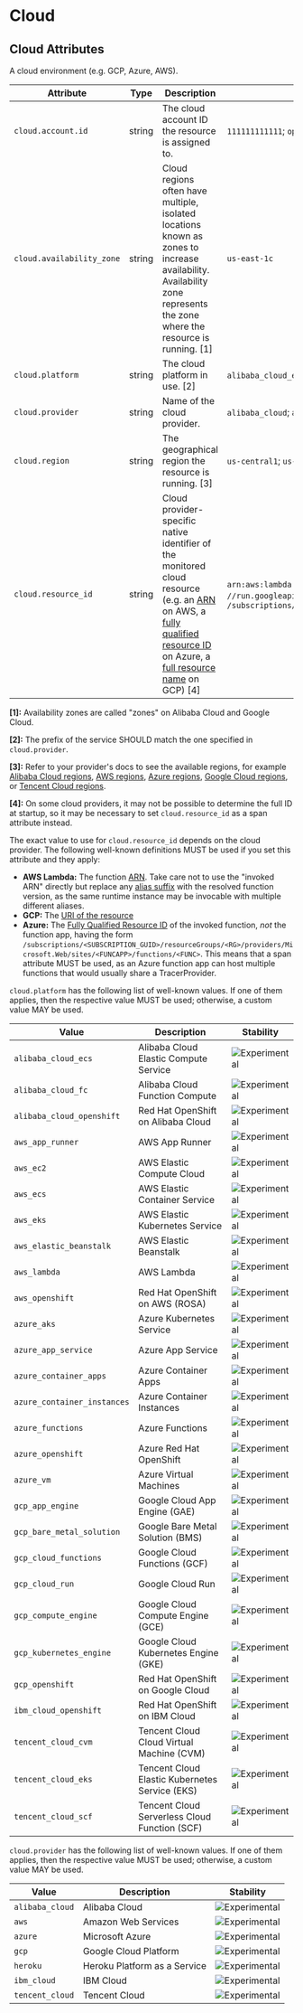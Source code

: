 <!--- Hugo front matter used to generate the website version of this page:
--->

<!-- NOTE: THIS FILE IS AUTOGENERATED. DO NOT EDIT BY HAND. -->
<!-- see templates/registry/markdown/attribute_namespace.md.j2 -->

# Cloud

## Cloud Attributes

A cloud environment (e.g. GCP, Azure, AWS).

| Attribute                                                       | Type   | Description                                                                                                                                                                                                                                                                                                                                                                                           | Examples                                                                                                                                                                                                                                                         | Stability                                                        |
| --------------------------------------------------------------- | ------ | ----------------------------------------------------------------------------------------------------------------------------------------------------------------------------------------------------------------------------------------------------------------------------------------------------------------------------------------------------------------------------------------------------- | ---------------------------------------------------------------------------------------------------------------------------------------------------------------------------------------------------------------------------------------------------------------- | ---------------------------------------------------------------- |
| <a id="`cloud.account.id`">`cloud.account.id`</a>               | string | The cloud account ID the resource is assigned to.                                                                                                                                                                                                                                                                                                                                                     | `111111111111`; `opentelemetry`                                                                                                                                                                                                                                  | ![Experimental](https://img.shields.io/badge/-experimental-blue) |
| <a id="`cloud.availability_zone`">`cloud.availability_zone`</a> | string | Cloud regions often have multiple, isolated locations known as zones to increase availability. Availability zone represents the zone where the resource is running. [1]                                                                                                                                                                                                                               | `us-east-1c`                                                                                                                                                                                                                                                     | ![Experimental](https://img.shields.io/badge/-experimental-blue) |
| <a id="`cloud.platform`">`cloud.platform`</a>                   | string | The cloud platform in use. [2]                                                                                                                                                                                                                                                                                                                                                                        | `alibaba_cloud_ecs`; `alibaba_cloud_fc`; `alibaba_cloud_openshift`                                                                                                                                                                                               | ![Experimental](https://img.shields.io/badge/-experimental-blue) |
| <a id="`cloud.provider`">`cloud.provider`</a>                   | string | Name of the cloud provider.                                                                                                                                                                                                                                                                                                                                                                           | `alibaba_cloud`; `aws`; `azure`                                                                                                                                                                                                                                  | ![Experimental](https://img.shields.io/badge/-experimental-blue) |
| <a id="`cloud.region`">`cloud.region`</a>                       | string | The geographical region the resource is running. [3]                                                                                                                                                                                                                                                                                                                                                  | `us-central1`; `us-east-1`                                                                                                                                                                                                                                       | ![Experimental](https://img.shields.io/badge/-experimental-blue) |
| <a id="`cloud.resource_id`">`cloud.resource_id`</a>             | string | Cloud provider-specific native identifier of the monitored cloud resource (e.g. an [ARN](https://docs.aws.amazon.com/general/latest/gr/aws-arns-and-namespaces.html) on AWS, a [fully qualified resource ID](https://learn.microsoft.com/rest/api/resources/resources/get-by-id) on Azure, a [full resource name](https://cloud.google.com/apis/design/resource_names#full_resource_name) on GCP) [4] | `arn:aws:lambda:REGION:ACCOUNT_ID:function:my-function`; `//run.googleapis.com/projects/PROJECT_ID/locations/LOCATION_ID/services/SERVICE_ID`; `/subscriptions/<SUBSCRIPTION_GUID>/resourceGroups/<RG>/providers/Microsoft.Web/sites/<FUNCAPP>/functions/<FUNC>` | ![Experimental](https://img.shields.io/badge/-experimental-blue) |

**[1]:** Availability zones are called "zones" on Alibaba Cloud and Google Cloud.

**[2]:** The prefix of the service SHOULD match the one specified in `cloud.provider`.

**[3]:** Refer to your provider's docs to see the available regions, for example [Alibaba Cloud regions](https://www.alibabacloud.com/help/doc-detail/40654.htm), [AWS regions](https://aws.amazon.com/about-aws/global-infrastructure/regions_az/), [Azure regions](https://azure.microsoft.com/global-infrastructure/geographies/), [Google Cloud regions](https://cloud.google.com/about/locations), or [Tencent Cloud regions](https://www.tencentcloud.com/document/product/213/6091).

**[4]:** On some cloud providers, it may not be possible to determine the full ID at startup,
so it may be necessary to set `cloud.resource_id` as a span attribute instead.

The exact value to use for `cloud.resource_id` depends on the cloud provider.
The following well-known definitions MUST be used if you set this attribute and they apply:

- **AWS Lambda:** The function [ARN](https://docs.aws.amazon.com/general/latest/gr/aws-arns-and-namespaces.html).
  Take care not to use the "invoked ARN" directly but replace any
  [alias suffix](https://docs.aws.amazon.com/lambda/latest/dg/configuration-aliases.html)
  with the resolved function version, as the same runtime instance may be invocable with
  multiple different aliases.
- **GCP:** The [URI of the resource](https://cloud.google.com/iam/docs/full-resource-names)
- **Azure:** The [Fully Qualified Resource ID](https://docs.microsoft.com/rest/api/resources/resources/get-by-id) of the invoked function,
  _not_ the function app, having the form
  `/subscriptions/<SUBSCRIPTION_GUID>/resourceGroups/<RG>/providers/Microsoft.Web/sites/<FUNCAPP>/functions/<FUNC>`.
  This means that a span attribute MUST be used, as an Azure function app can host multiple functions that would usually share
  a TracerProvider.

`cloud.platform` has the following list of well-known values. If one of them applies, then the respective value MUST be used; otherwise, a custom value MAY be used.

| Value                       | Description                                    | Stability                                                        |
| --------------------------- | ---------------------------------------------- | ---------------------------------------------------------------- |
| `alibaba_cloud_ecs`         | Alibaba Cloud Elastic Compute Service          | ![Experimental](https://img.shields.io/badge/-experimental-blue) |
| `alibaba_cloud_fc`          | Alibaba Cloud Function Compute                 | ![Experimental](https://img.shields.io/badge/-experimental-blue) |
| `alibaba_cloud_openshift`   | Red Hat OpenShift on Alibaba Cloud             | ![Experimental](https://img.shields.io/badge/-experimental-blue) |
| `aws_app_runner`            | AWS App Runner                                 | ![Experimental](https://img.shields.io/badge/-experimental-blue) |
| `aws_ec2`                   | AWS Elastic Compute Cloud                      | ![Experimental](https://img.shields.io/badge/-experimental-blue) |
| `aws_ecs`                   | AWS Elastic Container Service                  | ![Experimental](https://img.shields.io/badge/-experimental-blue) |
| `aws_eks`                   | AWS Elastic Kubernetes Service                 | ![Experimental](https://img.shields.io/badge/-experimental-blue) |
| `aws_elastic_beanstalk`     | AWS Elastic Beanstalk                          | ![Experimental](https://img.shields.io/badge/-experimental-blue) |
| `aws_lambda`                | AWS Lambda                                     | ![Experimental](https://img.shields.io/badge/-experimental-blue) |
| `aws_openshift`             | Red Hat OpenShift on AWS (ROSA)                | ![Experimental](https://img.shields.io/badge/-experimental-blue) |
| `azure_aks`                 | Azure Kubernetes Service                       | ![Experimental](https://img.shields.io/badge/-experimental-blue) |
| `azure_app_service`         | Azure App Service                              | ![Experimental](https://img.shields.io/badge/-experimental-blue) |
| `azure_container_apps`      | Azure Container Apps                           | ![Experimental](https://img.shields.io/badge/-experimental-blue) |
| `azure_container_instances` | Azure Container Instances                      | ![Experimental](https://img.shields.io/badge/-experimental-blue) |
| `azure_functions`           | Azure Functions                                | ![Experimental](https://img.shields.io/badge/-experimental-blue) |
| `azure_openshift`           | Azure Red Hat OpenShift                        | ![Experimental](https://img.shields.io/badge/-experimental-blue) |
| `azure_vm`                  | Azure Virtual Machines                         | ![Experimental](https://img.shields.io/badge/-experimental-blue) |
| `gcp_app_engine`            | Google Cloud App Engine (GAE)                  | ![Experimental](https://img.shields.io/badge/-experimental-blue) |
| `gcp_bare_metal_solution`   | Google Bare Metal Solution (BMS)               | ![Experimental](https://img.shields.io/badge/-experimental-blue) |
| `gcp_cloud_functions`       | Google Cloud Functions (GCF)                   | ![Experimental](https://img.shields.io/badge/-experimental-blue) |
| `gcp_cloud_run`             | Google Cloud Run                               | ![Experimental](https://img.shields.io/badge/-experimental-blue) |
| `gcp_compute_engine`        | Google Cloud Compute Engine (GCE)              | ![Experimental](https://img.shields.io/badge/-experimental-blue) |
| `gcp_kubernetes_engine`     | Google Cloud Kubernetes Engine (GKE)           | ![Experimental](https://img.shields.io/badge/-experimental-blue) |
| `gcp_openshift`             | Red Hat OpenShift on Google Cloud              | ![Experimental](https://img.shields.io/badge/-experimental-blue) |
| `ibm_cloud_openshift`       | Red Hat OpenShift on IBM Cloud                 | ![Experimental](https://img.shields.io/badge/-experimental-blue) |
| `tencent_cloud_cvm`         | Tencent Cloud Cloud Virtual Machine (CVM)      | ![Experimental](https://img.shields.io/badge/-experimental-blue) |
| `tencent_cloud_eks`         | Tencent Cloud Elastic Kubernetes Service (EKS) | ![Experimental](https://img.shields.io/badge/-experimental-blue) |
| `tencent_cloud_scf`         | Tencent Cloud Serverless Cloud Function (SCF)  | ![Experimental](https://img.shields.io/badge/-experimental-blue) |

`cloud.provider` has the following list of well-known values. If one of them applies, then the respective value MUST be used; otherwise, a custom value MAY be used.

| Value           | Description                  | Stability                                                        |
| --------------- | ---------------------------- | ---------------------------------------------------------------- |
| `alibaba_cloud` | Alibaba Cloud                | ![Experimental](https://img.shields.io/badge/-experimental-blue) |
| `aws`           | Amazon Web Services          | ![Experimental](https://img.shields.io/badge/-experimental-blue) |
| `azure`         | Microsoft Azure              | ![Experimental](https://img.shields.io/badge/-experimental-blue) |
| `gcp`           | Google Cloud Platform        | ![Experimental](https://img.shields.io/badge/-experimental-blue) |
| `heroku`        | Heroku Platform as a Service | ![Experimental](https://img.shields.io/badge/-experimental-blue) |
| `ibm_cloud`     | IBM Cloud                    | ![Experimental](https://img.shields.io/badge/-experimental-blue) |
| `tencent_cloud` | Tencent Cloud                | ![Experimental](https://img.shields.io/badge/-experimental-blue) |
